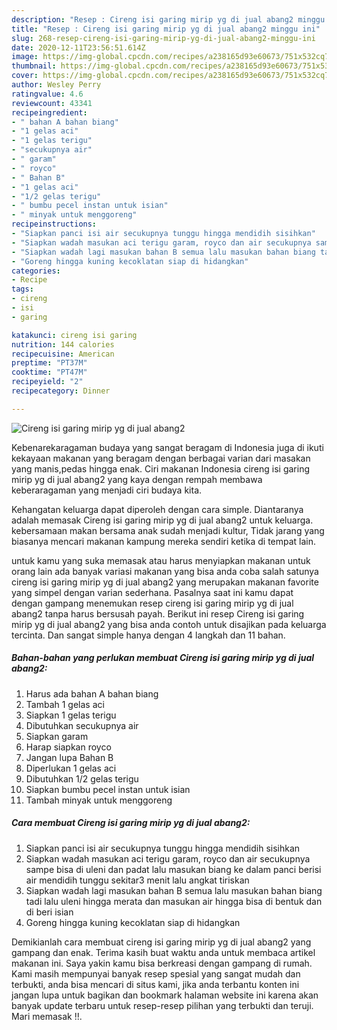 ```yaml
---
description: "Resep : Cireng isi garing mirip yg di jual abang2 minggu ini"
title: "Resep : Cireng isi garing mirip yg di jual abang2 minggu ini"
slug: 268-resep-cireng-isi-garing-mirip-yg-di-jual-abang2-minggu-ini
date: 2020-12-11T23:56:51.614Z
image: https://img-global.cpcdn.com/recipes/a238165d93e60673/751x532cq70/cireng-isi-garing-mirip-yg-di-jual-abang2-foto-resep-utama.jpg
thumbnail: https://img-global.cpcdn.com/recipes/a238165d93e60673/751x532cq70/cireng-isi-garing-mirip-yg-di-jual-abang2-foto-resep-utama.jpg
cover: https://img-global.cpcdn.com/recipes/a238165d93e60673/751x532cq70/cireng-isi-garing-mirip-yg-di-jual-abang2-foto-resep-utama.jpg
author: Wesley Perry
ratingvalue: 4.6
reviewcount: 43341
recipeingredient:
- " bahan A bahan biang"
- "1 gelas aci"
- "1 gelas terigu"
- "secukupnya air"
- " garam"
- " royco"
- " Bahan B"
- "1 gelas aci"
- "1/2 gelas terigu"
- " bumbu pecel instan untuk isian"
- " minyak untuk menggoreng"
recipeinstructions:
- "Siapkan panci isi air secukupnya tunggu hingga mendidih sisihkan"
- "Siapkan wadah masukan aci terigu garam, royco dan air secukupnya sampe bisa di uleni dan padat lalu masukan biang ke dalam panci berisi air mendidih tunggu sekitar3 menit lalu angkat tiriskan"
- "Siapkan wadah lagi masukan bahan B semua lalu masukan bahan biang tadi lalu uleni hingga merata dan masukan air hingga bisa di bentuk dan di beri isian"
- "Goreng hingga kuning kecoklatan siap di hidangkan"
categories:
- Recipe
tags:
- cireng
- isi
- garing

katakunci: cireng isi garing 
nutrition: 144 calories
recipecuisine: American
preptime: "PT37M"
cooktime: "PT47M"
recipeyield: "2"
recipecategory: Dinner

---
```



![Cireng isi garing mirip yg di jual abang2](https://img-global.cpcdn.com/recipes/a238165d93e60673/751x532cq70/cireng-isi-garing-mirip-yg-di-jual-abang2-foto-resep-utama.jpg)

Kebenarekaragaman budaya yang sangat beragam di Indonesia juga di ikuti kekayaan makanan yang beragam dengan berbagai varian dari masakan yang manis,pedas hingga enak. Ciri makanan Indonesia cireng isi garing mirip yg di jual abang2 yang kaya dengan rempah membawa keberaragaman yang menjadi ciri budaya kita.




Kehangatan keluarga dapat diperoleh dengan cara simple. Diantaranya adalah memasak Cireng isi garing mirip yg di jual abang2 untuk keluarga. kebersamaan makan bersama anak sudah menjadi kultur, Tidak jarang yang biasanya mencari makanan kampung mereka sendiri ketika di tempat lain.

untuk kamu yang suka memasak atau harus menyiapkan makanan untuk orang lain ada banyak variasi makanan yang bisa anda coba salah satunya cireng isi garing mirip yg di jual abang2 yang merupakan makanan favorite yang simpel dengan varian sederhana. Pasalnya saat ini kamu dapat dengan gampang menemukan resep cireng isi garing mirip yg di jual abang2 tanpa harus bersusah payah.
Berikut ini resep Cireng isi garing mirip yg di jual abang2 yang bisa anda contoh untuk disajikan pada keluarga tercinta. Dan sangat simple hanya dengan 4 langkah dan 11 bahan.


<!--inarticleads1-->

##### Bahan-bahan yang perlukan membuat Cireng isi garing mirip yg di jual abang2:

1. Harus ada  bahan A bahan biang
1. Tambah 1 gelas aci
1. Siapkan 1 gelas terigu
1. Dibutuhkan secukupnya air
1. Siapkan  garam
1. Harap siapkan  royco
1. Jangan lupa  Bahan B
1. Diperlukan 1 gelas aci
1. Dibutuhkan 1/2 gelas terigu
1. Siapkan  bumbu pecel instan untuk isian
1. Tambah  minyak untuk menggoreng




<!--inarticleads2-->

##### Cara membuat  Cireng isi garing mirip yg di jual abang2:

1. Siapkan panci isi air secukupnya tunggu hingga mendidih sisihkan
1. Siapkan wadah masukan aci terigu garam, royco dan air secukupnya sampe bisa di uleni dan padat lalu masukan biang ke dalam panci berisi air mendidih tunggu sekitar3 menit lalu angkat tiriskan
1. Siapkan wadah lagi masukan bahan B semua lalu masukan bahan biang tadi lalu uleni hingga merata dan masukan air hingga bisa di bentuk dan di beri isian
1. Goreng hingga kuning kecoklatan siap di hidangkan




Demikianlah cara membuat cireng isi garing mirip yg di jual abang2 yang gampang dan enak. Terima kasih buat waktu anda untuk membaca artikel makanan ini. Saya yakin kamu bisa berkreasi dengan gampang di rumah. Kami masih mempunyai banyak resep spesial yang sangat mudah dan terbukti, anda bisa mencari di situs kami, jika anda terbantu konten ini jangan lupa untuk bagikan dan bookmark halaman website ini karena akan banyak update terbaru untuk resep-resep pilihan yang terbukti dan teruji. Mari memasak !!. 
